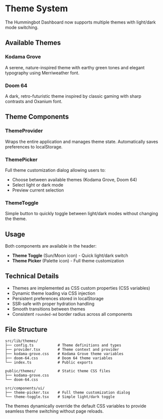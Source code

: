 # Theme System

The Hummingbot Dashboard now supports multiple themes with light/dark mode switching.

## Available Themes

### Kodama Grove
A serene, nature-inspired theme with earthy green tones and elegant typography using Merriweather font.

### Doom 64  
A dark, retro-futuristic theme inspired by classic gaming with sharp contrasts and Oxanium font.

## Theme Components

### ThemeProvider
Wraps the entire application and manages theme state. Automatically saves preferences to localStorage.

### ThemePicker
Full theme customization dialog allowing users to:
- Choose between available themes (Kodama Grove, Doom 64)
- Select light or dark mode
- Preview current selection

### ThemeToggle  
Simple button to quickly toggle between light/dark modes without changing the theme.

## Usage

Both components are available in the header:
- **Theme Toggle** (Sun/Moon icon) - Quick light/dark switch
- **Theme Picker** (Palette icon) - Full theme customization

## Technical Details

- Themes are implemented as CSS custom properties (CSS variables)
- Dynamic theme loading via CSS injection
- Persistent preferences stored in localStorage 
- SSR-safe with proper hydration handling
- Smooth transitions between themes
- Consistent `rounded-md` border radius across all components

## File Structure

```
src/lib/themes/
├── config.ts           # Theme definitions and types
├── provider.tsx        # Theme context and provider
├── kodama-grove.css    # Kodama Grove theme variables
├── doom-64.css         # Doom 64 theme variables  
└── index.ts            # Public exports

public/themes/          # Static theme CSS files
├── kodama-grove.css
└── doom-64.css

src/components/ui/
├── theme-picker.tsx    # Full theme customization dialog
└── theme-toggle.tsx    # Simple light/dark toggle
```

The themes dynamically override the default CSS variables to provide seamless theme switching without page reloads.